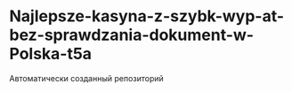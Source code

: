 # Najlepsze-kasyna-z-szybk-wyp-at-bez-sprawdzania-dokument-w-Polska-t5a
Автоматически созданный репозиторий
